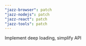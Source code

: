 ```yaml
---
"jazz-browser": patch
"jazz-nodejs": patch
"jazz-react": patch
"jazz-tools": patch
---
```


Implement deep loading, simplify API
